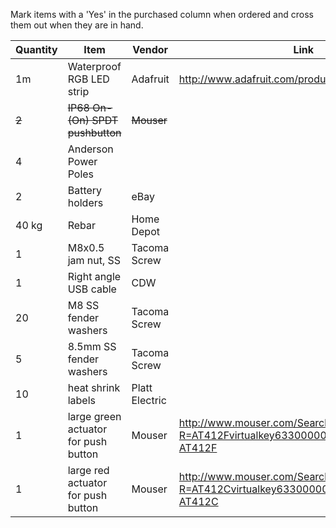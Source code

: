 Mark items with a 'Yes' in the purchased column when ordered and cross them out when they are in hand. 

| Quantity | Item | Vendor | Link | Price | Purchased? |
|----------|------|--------|------|-------|------------|
| 1m | Waterproof RGB LED strip | Adafruit | http://www.adafruit.com/products/306 | $30 | Yes |
| ~~2~~ | ~~IP68 On-(On) SPDT pushbutton~~ | ~~Mouser~~ | | ~~$5.50 ea~~ | ~~Yes~~ |
| 4 | Anderson Power Poles | | | | We probably have this |
| 2 | Battery holders      | eBay | | | Yes |
| 40 kg | Rebar | Home Depot | | | No |
| 1 | M8x0.5 jam nut, SS | Tacoma Screw | | | No | 
| 1 | Right angle USB cable | CDW | | | Yes |
| 20 | M8 SS fender washers | Tacoma Screw | | | No |
| 5 | 8.5mm SS fender washers | Tacoma Screw | | | No |
| 10 | heat shrink labels | Platt Electric | | | No |
| 1 | large green actuator for push button | Mouser | http://www.mouser.com/Search/ProductDetail.aspx?R=AT412Fvirtualkey63300000virtualkey633-AT412F | $1.30 | No |
| 1 | large red actuator for push button | Mouser | http://www.mouser.com/Search/ProductDetail.aspx?R=AT412Cvirtualkey63300000virtualkey633-AT412C | $1.75 | No |
